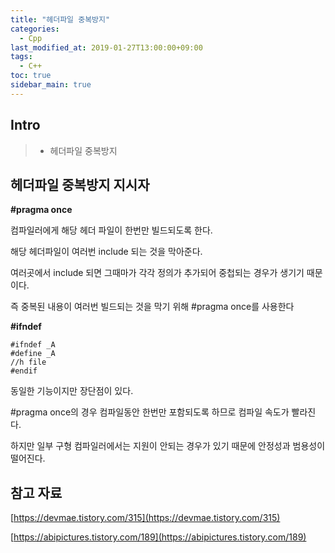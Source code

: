```yaml
---
title: "헤더파일 중복방지"
categories: 
  - Cpp
last_modified_at: 2019-01-27T13:00:00+09:00
tags: 
  - C++
toc: true
sidebar_main: true
---
```


## Intro

> - 헤더파일 중복방지

## 헤더파일 중복방지 지시자

**#pragma once**

컴파일러에게 해당 헤더 파일이 한번만 빌드되도록 한다.

해당 헤더파일이 여러번 include 되는 것을 막아준다.

여러곳에서 include 되면 그때마가 각각 정의가 추가되어 중첩되는 경우가 생기기 때문이다.

즉 중복된 내용이 여러번 빌드되는 것을 막기 위해 #pragma once를 사용한다


**#ifndef**

```
#ifndef _A
#define _A
//h file 
#endif
```

동일한 기능이지만 장단점이 있다.

#pragma once의 경우 컴파일동안 한번만 포함되도록 하므로 컴파일 속도가 빨라진다.

하지만 일부 구형 컴파일러에서는 지원이 안되는 경우가 있기 때문에 안정성과 범용성이 떨어진다.







## 참고 자료

[https://devmae.tistory.com/315](https://devmae.tistory.com/315)

[https://abipictures.tistory.com/189](https://abipictures.tistory.com/189)